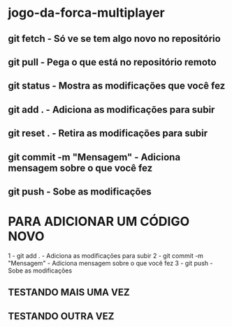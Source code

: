 # jogo-da-forca-multiplayer

## git fetch - Só ve se tem algo novo no repositório
## git pull - Pega o que está no repositório remoto
## git status - Mostra as modificações que você fez
## git add . - Adiciona as modificações para subir
## git reset . - Retira as modificações para subir
## git commit -m "Mensagem" - Adiciona mensagem sobre o que você fez
## git push - Sobe as modificações

# PARA ADICIONAR UM CÓDIGO NOVO
1 - git add . - Adiciona as modificações para subir
2 - git commit -m "Mensagem" - Adiciona mensagem sobre o que você fez
3 - git push - Sobe as modificações


## TESTANDO MAIS UMA VEZ 
## TESTANDO OUTRA VEZ